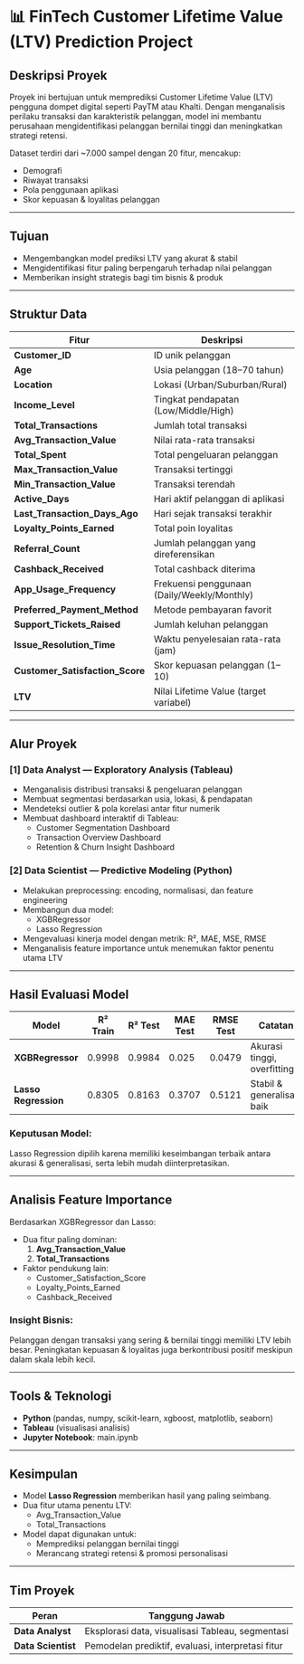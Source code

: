 # 📊 FinTech Customer Lifetime Value (LTV) Prediction Project

## Deskripsi Proyek

Proyek ini bertujuan untuk memprediksi Customer Lifetime Value (LTV) pengguna dompet digital seperti PayTM atau Khalti. Dengan menganalisis perilaku transaksi dan karakteristik pelanggan, model ini membantu perusahaan mengidentifikasi pelanggan bernilai tinggi dan meningkatkan strategi retensi.

Dataset terdiri dari ~7.000 sampel dengan 20 fitur, mencakup:

- Demografi
- Riwayat transaksi
- Pola penggunaan aplikasi
- Skor kepuasan & loyalitas pelanggan

---

## Tujuan

- Mengembangkan model prediksi LTV yang akurat & stabil
- Mengidentifikasi fitur paling berpengaruh terhadap nilai pelanggan
- Memberikan insight strategis bagi tim bisnis & produk

---

## Struktur Data

| Fitur                        | Deskripsi                                      |
| ---------------------------- | ---------------------------------------------- |
| **Customer_ID**               | ID unik pelanggan                             |
| **Age**                       | Usia pelanggan (18–70 tahun)                  |
| **Location**                  | Lokasi (Urban/Suburban/Rural)                 |
| **Income_Level**              | Tingkat pendapatan (Low/Middle/High)          |
| **Total_Transactions**        | Jumlah total transaksi                        |
| **Avg_Transaction_Value**     | Nilai rata-rata transaksi                     |
| **Total_Spent**               | Total pengeluaran pelanggan                   |
| **Max_Transaction_Value**     | Transaksi tertinggi                           |
| **Min_Transaction_Value**     | Transaksi terendah                            |
| **Active_Days**               | Hari aktif pelanggan di aplikasi              |
| **Last_Transaction_Days_Ago** | Hari sejak transaksi terakhir                 |
| **Loyalty_Points_Earned**     | Total poin loyalitas                          |
| **Referral_Count**            | Jumlah pelanggan yang direferensikan          |
| **Cashback_Received**         | Total cashback diterima                       |
| **App_Usage_Frequency**       | Frekuensi penggunaan (Daily/Weekly/Monthly)   |
| **Preferred_Payment_Method**  | Metode pembayaran favorit                     |
| **Support_Tickets_Raised**    | Jumlah keluhan pelanggan                      |
| **Issue_Resolution_Time**     | Waktu penyelesaian rata-rata (jam)            |
| **Customer_Satisfaction_Score** | Skor kepuasan pelanggan (1–10)              |
| **LTV**                       | Nilai Lifetime Value (target variabel)        |

---

## Alur Proyek

### [1] Data Analyst — Exploratory Analysis (Tableau)

- Menganalisis distribusi transaksi & pengeluaran pelanggan
- Membuat segmentasi berdasarkan usia, lokasi, & pendapatan
- Mendeteksi outlier & pola korelasi antar fitur numerik
- Membuat dashboard interaktif di Tableau:
  - Customer Segmentation Dashboard
  - Transaction Overview Dashboard
  - Retention & Churn Insight Dashboard

### [2] Data Scientist — Predictive Modeling (Python)

- Melakukan preprocessing: encoding, normalisasi, dan feature engineering
- Membangun dua model:
  - XGBRegressor
  - Lasso Regression
- Mengevaluasi kinerja model dengan metrik: R², MAE, MSE, RMSE
- Menganalisis feature importance untuk menemukan faktor penentu utama LTV

---

## Hasil Evaluasi Model

| Model              | R² Train | R² Test | MAE Test | RMSE Test | Catatan                      |
| ------------------ | -------- | ------- | -------- | --------- | ---------------------------- |
| **XGBRegressor**   | 0.9998   | 0.9984  | 0.025    | 0.0479    | Akurasi tinggi, overfitting  |
| **Lasso Regression** | 0.8305  | 0.8163  | 0.3707   | 0.5121    | Stabil & generalisasi baik   |

### Keputusan Model:
Lasso Regression dipilih karena memiliki keseimbangan terbaik antara akurasi & generalisasi, serta lebih mudah diinterpretasikan.

---

## Analisis Feature Importance

Berdasarkan XGBRegressor dan Lasso:

- Dua fitur paling dominan:
  1. **Avg_Transaction_Value**
  2. **Total_Transactions**
- Faktor pendukung lain:
  - Customer_Satisfaction_Score
  - Loyalty_Points_Earned
  - Cashback_Received

### Insight Bisnis:
Pelanggan dengan transaksi yang sering & bernilai tinggi memiliki LTV lebih besar. Peningkatan kepuasan & loyalitas juga berkontribusi positif meskipun dalam skala lebih kecil.

---

## Tools & Teknologi

- **Python** (pandas, numpy, scikit-learn, xgboost, matplotlib, seaborn)
- **Tableau** (visualisasi analisis)
- **Jupyter Notebook**: main.ipynb

---

## Kesimpulan

- Model **Lasso Regression** memberikan hasil yang paling seimbang.
- Dua fitur utama penentu LTV: 
  - Avg_Transaction_Value 
  - Total_Transactions
- Model dapat digunakan untuk:
  - Memprediksi pelanggan bernilai tinggi
  - Merancang strategi retensi & promosi personalisasi

---

## Tim Proyek

| Peran              | Tanggung Jawab                                    |
| ------------------ | ------------------------------------------------- |
| **Data Analyst**   | Eksplorasi data, visualisasi Tableau, segmentasi |
| **Data Scientist** | Pemodelan prediktif, evaluasi, interpretasi fitur |
